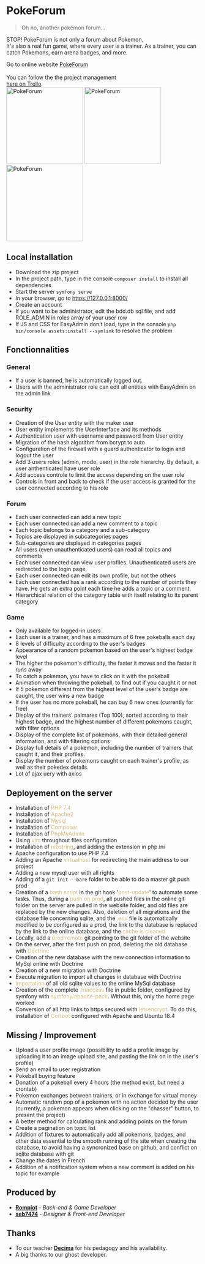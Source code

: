 # PokeForum

> Oh no, another pokemon forum... 

STOP! PokeForum is not only a forum about Pokemon. <br/>
It's also a real fun game, where every user is a trainer. As a trainer, you can catch Pokemons, earn arena badges, and more.

Go to online website [PokeForum](https://pokeforum.h91.co/)  <br/>  
You can follow the the project management  
[here on Trello](https://trello.com/b/mxdZndki/symfony-pokeforum).  
<img src="https://pokeforum.h91.co/images/pokemons/150.png" alt="PokeForum" width="200"/>
<img src="https://pokeforum.h91.co/images/pokemon_items/pokeball.png" alt="PokeForum" width="200"/>
<img src="https://pokeforum.h91.co/images/pokemons/149.png" alt="PokeForum" width="200"/>
## Local installation

- Download the zip project
- In the project path, type in the console `composer install` to install all dependencies
- Start the server `symfony serve`
- In your browser, go to https://127.0.0.1:8000/
- Create an account
- If you want to be administrator, edit the bdd.db sql file, and add ROLE_ADMIN in roles array of your user row
- If JS and CSS for EasyAdmin don't load, type in the console `php bin/console assets:install --symlink` to resolve the problem

## Fonctionnalities

### General
- If a user is banned, he is automatically logged out.
- Users with the administrator role can edit all entities with EasyAdmin on the admin link

### Security
- Creation of the User entity with the maker user
- User entity implements the UserInterface and its methods
- Authentication user with username and password from User entity
- Migration of the hash algorithm from bcrypt to auto
- Configuration of the firewall with a guard authenticator to login and logout the user
- Add 3 users roles (admin, modo, user) in the role hierarchy. By default, a user anthenticated have user role
- Add access controle to limit the access depending on the user role
- Controls in front and back to check if the user access is granted for the user connected according to his role

### Forum
- Each user connected can add a new topic
- Each user connected can add a new comment to a topic
- Each topic belongs to a category and a sub-category 
- Topics are displayed in subcategories pages
- Sub-categories are displayed in categories pages
- All users (even unauthenticated users) can read all topics and comments
- Each user connected can view user profiles. Unauthenticated users are redirected to the login page.
- Each user connected can edit its own profile, but not the others
- Each user connected has a rank according to the number of points they have. He gets an extra point each time he adds a topic or a comment.
- Hierarchical relation of the category table with itself relating to its parent category

### Game
- Only available for logged-in users
- Each user is a trainer, and has a maximum of 6 free pokeballs each day
- 8 levels of difficulty according to the user's badges
- Appearance of a random pokemon based on the user's highest badge level
- The higher the pokemon's difficulty, the faster it moves and the faster it runs away
- To catch a pokemon, you have to click on it with the pokeball
- Animation when throwing the pokeball, to find out if you caught it or not
- If 5 pokemon different from the highest level of the user's badge are caught, the user wins a new badge
- If the user has no more pokeball, he can buy 6 new ones (currently for free)
- Display of the trainers' palmares (Top 100), sorted according to their highest badge, and the highest number of different pokemons caught, with filter options
- Display of the complete list of pokemons, with their detailed general information, and with filtering options
- Display full details of a pokemon, including the number of trainers that caught it, and their profiles.
- Display the number of pokemons caught on each trainer's profile, as well as their pokedex details.
- Lot of ajax uery with axios

## Deployement on the server
- Installation of <span style="color:#D7BA7D">PHP 7.4</span>
- Installation of <span style="color:#D7BA7D">Apache2</span>
- Installation of <span style="color:#D7BA7D">Mysql</span>
- Installation of <span style="color:#D7BA7D">Composer</span>
- Installation of <span style="color:#D7BA7D">PhpMyAdmin</span>
- Using <span style="color:#D7BA7D">vim</span> throughout files configuration
- Installation of <span style="color:#D7BA7D">mbstring</span>, and adding the extension in php.ini
- Apache configuration to use PHP 7.4
- Adding an Apache <span style="color:#D7BA7D">virtualhost</span> for redirecting the main address to our project
- Adding a new mysql user with all rights
- Adding of a `git init --bare` folder to be able to do a master git push prod
- Creation of a <span style="color:#D7BA7D">bash script</span> in the git hook '<span style="color:#D7BA7D">post-update</span>' to automate some tasks. Thus, during a <span style="color:#D7BA7D">push on prod</span>, all pushed files in the online git folder on the server are pulled in the website folder, and old files are replaced by the new changes. Also, deletion of all migrations and the database file concerning sqlite, and the <span style="color:#D7BA7D">.env</span> file is automatically modified to be configured as a prod, the link to the database is replaced by the link to the online database, and the <span style="color:#D7BA7D">cache is cleaned</span>
- Locally, add a <span style="color:#D7BA7D">prod remote</span> git pointing to the git folder of the website
- On the server, after the first push on prod, deleting the old database with <span style="color:#D7BA7D">Doctrine</span>
- Creation of the new database with the new connection information to MySql online with Doctrine
- Creation of a new migration with Doctrine 
- Execute migration to import all changes in database with Doctrine
- <span style="color:#D7BA7D">Importation</span> of all old sqlite values to the online MySql database 
- Creation of the complete <span style="color:#D7BA7D">.htaccess</span> file in public folder, configured by symfony with <span style="color:#D7BA7D">symfony/apache-pack</span>. Without this, only the home page worked
- Conversion of all http links to https secured with <span style="color:#D7BA7D">letsencrypt</span>. To do this, installation of <span style="color:#D7BA7D">Certbot</span> configured with Apache and Ubuntu 18.4

## Missing / Improvement
- Upload a user profile image (possibility to add a profile image by uploading it to an image upload site, and pasting the link on in the user's profile)
- Send an email to user registration
- Pokeball buying feature
- Donation of a pokeball every 4 hours (the method exist, but need a crontab)
- Pokemon exchanges between trainers, or in exchange for virtual money
- Automatic random pop of a pokemon with no action decided by the user (currently, a pokemon appears when clicking on the "chasser" button, to present the project)
- A better method for calculating rank and adding points on the forum
- Create a pagination on topic list
- Addition of fixtures to automatically add all pokemons, badges, and other data essential to the smooth running of the site when creating the database, to avoid having a syncronized base on github, and conflict on sqlite database with git
- Change the dates in French
- Addition of a notification system when a new comment is added on his topic for example

## Produced by

- **[Rompiot](https://github.com/RomPiot/)** - *Back-end & Game Developer*
- **[seb7474](https://github.com/seb7474)** - *Designer & Front-end Developer* 

## Thanks

- To our teacher **[Decima](https://github.com/decima)** for his pedagogy and his availability.
- A big thanks to our ghost developer.
